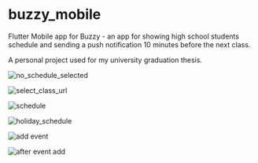 # buzzy_mobile

Flutter Mobile app for Buzzy - an app for showing high school students schedule and sending a push notification 10 minutes before the next class.

A personal project used for my university graduation thesis.

![no_schedule_selected](https://github.com/user-attachments/assets/316a1a9f-952c-4dee-ac6d-094bb7980467)

![select_class_url](https://github.com/user-attachments/assets/a57e2d8b-6076-43f2-b749-d072a21ab5a0)


![schedule](https://github.com/user-attachments/assets/7e60b41a-ca7b-4403-8998-a2e20a5b80c1)

![holiday_schedule](https://github.com/user-attachments/assets/970c27b4-958e-41ea-b7fd-82449753c3ed)

![add event](https://github.com/user-attachments/assets/eff586f0-5c9d-4bec-90f4-6a6e81566fbd)

![after event add](https://github.com/user-attachments/assets/0a43b144-4a3a-4e4a-add3-9201e9fad166)

